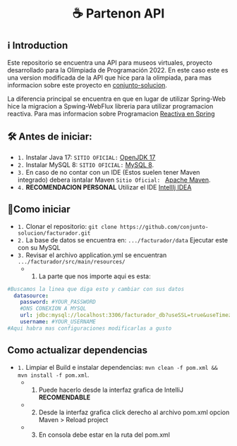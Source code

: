 <h1 align="center">
  ☕ Partenon API
</h1>

## ℹ️ Introduction
Este repositorio se encuentra una API para museos virtuales, proyecto desarrollado para la Olimpiada de Programación 2022. En este caso este es una version modificada de la API que hice para la olimpiada, para mas informacion sobre este proyecto en [conjunto-solucion](https://github.com/conjunto-solucion/partenon).

La diferencia principal se encuentra en que en lugar de utilizar Spring-Web hice la migracion a Spwing-WebFlux libreria para utilizar programacion reactiva. Para mas informacion sobre Programacion [Reactiva en Spring](https://www2.deloitte.com/es/es/pages/technology/articles/la-programacion-reactiva-en-spring.html)

## 🛠 Antes de iniciar:
  * `1.` Instalar Java 17: `SITIO OFICIAL:` [OpenJDK 17](https://jdk.java.net/archive)
  * `2.` Instalar MySQL 8: `SITIO OFICIAL:` [MySQL 8](https://dev.mysql.com/downloads/mysql/8.0.html).
  * `3.` En caso de no contar con un IDE (Estos suelen tener Maven integrado) debera isntalar Maven `Sitio Oficial: ` [Apache Maven](https://maven.apache.org/download.cgi?.).
  * `4.` **RECOMENDACION PERSONAL** Utilizar el IDE [IntellIj IDEA](https://www.jetbrains.com/idea/download/?fromIDE=#section=windows)


## 🏁Como iniciar
  * `1.` Clonar el repositorio: `git clone https://github.com/conjunto-solucion/facturador.git`
  * `2.` La base de datos se encuentra en: `.../facturador/data` Ejecutar este con su MySQL
  * `3.` Revisar el archivo application.yml se encuentran `.../facturador/src/main/resources/`
    * 1. La parte que nos importe aqui es esta:
```yml
#Buscamos la linea que diga esto y cambiar con sus datos
  datasource:
    password: #YOUR_PASSWORD
    #DNS CONEXION A MYSQL
    url: jdbc:mysql://localhost:3306/facturador_db?useSSL=true&useTimezone=true&serverTimezone=UTC
    username: #YOUR_USERNAME
#Aqui habra mas configuraciones modificarlas a gusto
```

## Como actualizar dependencias
  * `1.` Limpiar el Build e instalar dependencias: `mvn clean -f pom.xml && mvn install -f pom.xml`.
    * 1. Puede hacerlo desde la interfaz grafica de IntelliJ **RECOMENDABLE**
    * 2. Desde la interfaz grafica click derecho al archivo pom.xml opcion Maven > Reload project
    * 3. En consola debe estar en la ruta del pom.xml

